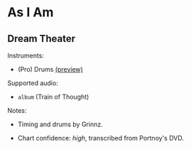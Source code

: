 # As I Am

## Dream Theater

Instruments:

  * (Pro) Drums [(preview)](http://pages.cs.wisc.edu/~tolly/customs/?title=as-i-am&artist=dream-theater)

Supported audio:

  * `album` (Train of Thought)

Notes:

  * Timing and drums by Grinnz.

  * Chart confidence: *high*, transcribed from Portnoy's DVD.


